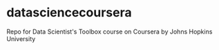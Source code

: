 # datasciencecoursera
Repo for Data Scientist's Toolbox course on Coursera by Johns Hopkins University
